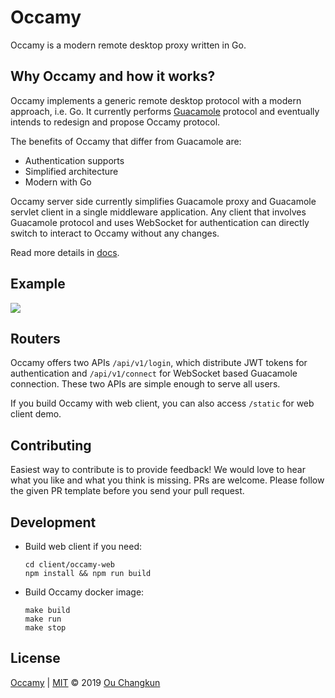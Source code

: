 # Occamy

Occamy is a modern remote desktop proxy written in Go.

## Why Occamy and how it works?

Occamy implements a generic remote desktop protocol with a modern approach, i.e. Go. 
It currently performs [Guacamole](https://guacamole.apache.org/) protocol and eventually 
intends to redesign and propose Occamy protocol.

The benefits of Occamy that differ from Guacamole are:

- Authentication supports
- Simplified architecture
- Modern with Go

Occamy server side currently simplifies Guacamole proxy and Guacamole servlet client 
in a single middleware application. Any client that involves Guacamole protocol and 
uses WebSocket for authentication can directly switch to interact to Occamy 
without any changes.

Read more details in [docs](./docs/README.md).

## Example

![](docs/demo.git)

## Routers

Occamy offers two APIs `/api/v1/login`, 
which distribute JWT tokens for authentication and `/api/v1/connect` 
for WebSocket based Guacamole connection. 
These two APIs are simple enough to serve all users.

If you build Occamy with web client, you can also access `/static` for web client demo.

## Contributing

Easiest way to contribute is to provide feedback! We would love to hear what you like and what you think is missing. PRs are welcome. Please follow the given PR template before you send your pull request.

## Development

- Build web client if you need:

    ```
    cd client/occamy-web
    npm install && npm run build
    ```

- Build Occamy docker image:

    ```
    make build
    make run
    make stop
    ```

## License

[Occamy](https://github.com/changkun/occamy) | [MIT](./LICENSE) &copy; 2019 [Ou Changkun](https://changkun.de)